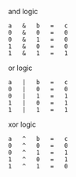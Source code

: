 and logic

    a   &   b   =   c
    0   &   0   =   0
    0   &   1   =   0
    1   &   0   =   0
    1   &   1   =   1

or logic

    a   |   b   =   c
    0   |   0   =   0
    0   |   1   =   1
    1   |   0   =   1
    1   |   1   =   1

xor logic

    a   ^   b   =   c
    0   ^   0   =   0
    0   ^   1   =   1
    1   ^   0   =   1
    1   ^   1   =   0
